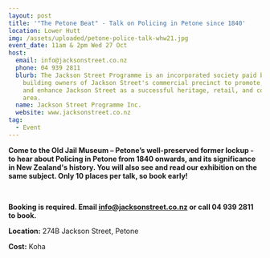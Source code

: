 ```yaml
---
layout: post
title: '"The Petone Beat" - Talk on Policing in Petone since 1840'
location: Lower Hutt
img: /assets/uploaded/petone-police-talk-whw21.jpg
event_date: 11am & 2pm Wed 27 Oct
host:
  email: info@jacksonstreet.co.nz
  phone: 04 939 2811
  blurb: The Jackson Street Programme is an incorporated society paid by the
    building owners of Jackson Street's commercial precinct to promote, preserve
    and enhance Jackson Street as a successful heritage, retail, and commercial
    area.
  name: Jackson Street Programme Inc.
  website: www.jacksonstreet.co.nz
tag:
  - Event
---
```

**Come to the Old Jail Museum – Petone’s well-preserved former lockup - to hear about Policing in Petone from 1840 onwards, and its significance in New Zealand's history. You will also see and read our exhibition on the same subject. Only 10 places per talk, so book early!**

<br>

**Booking is required. Email info@jacksonstreet.co.nz or call 04 939 2811 to book.**

**Location:** 274B Jackson Street, Petone 

**Cost:** Koha